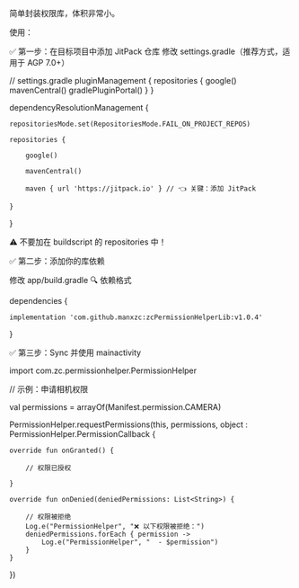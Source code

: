 简单封装权限库，体积非常小。

使用：

✅ 第一步：在目标项目中添加 JitPack 仓库
修改 settings.gradle（推荐方式，适用于 AGP 7.0+）

// settings.gradle
pluginManagement {
    repositories {
    google()
    mavenCentral()
    gradlePluginPortal()
    }
    }
    
dependencyResolutionManagement {

    repositoriesMode.set(RepositoriesMode.FAIL_ON_PROJECT_REPOS)
    
    repositories {
    
        google()
        
        mavenCentral()
        
        maven { url 'https://jitpack.io' } // 👈 关键：添加 JitPack
        
    }
    
}

⚠️ 不要加在 buildscript 的 repositories 中！

✅ 第二步：添加你的库依赖

修改 app/build.gradle 🔍 依赖格式

dependencies {

    implementation 'com.github.manxzc:zcPermissionHelperLib:v1.0.4'
    
}


✅ 第三步：Sync 并使用   mainactivity


import com.zc.permissionhelper.PermissionHelper

// 示例：申请相机权限

val permissions = arrayOf(Manifest.permission.CAMERA)

PermissionHelper.requestPermissions(this, permissions, object : PermissionHelper.PermissionCallback {

    override fun onGranted() {
    
        // 权限已授权
        
    }

    override fun onDenied(deniedPermissions: List<String>) {
    
        // 权限被拒绝
        Log.e("PermissionHelper", "❌ 以下权限被拒绝：")
        deniedPermissions.forEach { permission ->
            Log.e("PermissionHelper", "  - $permission")
        }
    }
})
